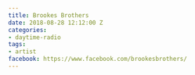 ```yaml
---
title: Brookes Brothers
date: 2018-08-28 12:12:00 Z
categories:
- daytime-radio
tags:
- artist
facebook: https://www.facebook.com/brookesbrothers/
---
```


